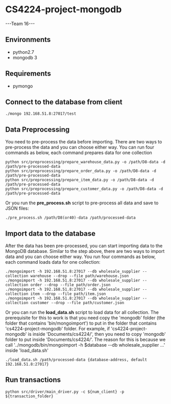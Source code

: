 # CS4224-project-mongodb
---Team 16---


## Environments
* python2.7
* mongodb 3


## Requirements
* pymongo


## Connect to the database from client
```
./mongo 192.168.51.8:27017/test
```


## Data Preprocessing
You need to pre-process the data before importing.
There are two ways to pre-process the data and you can choose either way.
You can run four commands as below, each command prepares data for one collection
```
python src/preprocessing/prepare_warehouse_data.py -o /path/D8-data -d /path/pre-processed-data
python src/preprocessing/prepare_order_data.py -o /path/D8-data -d /path/pre-processed-data
python src/preprocessing/prepare_item_data.py -o /path/D8-data -d /path/pre-processed-data
python src/preprocessing/prepare_customer_data.py -o /path/D8-data -d /path/pre-processed-data
```
Or you run the **pre_process.sh** script to pre-process all data and save to JSON files:
```
./pre_process.sh /path/D8(or40)-data /path/processed-data
```


## Import data to the database
After the data has been pre-processed, you can start importing data to the MongoDB database.
Similar to the step above, there are two ways to import data and you can choose either way.
You run four commands as below, each command loads data for one collection:
```
./mongoimport -h 192.168.51.8:27017 --db wholesale_supplier --collection warehouse --drop --file path/warehouse.json
./mongoimport -h 192.168.51.8:27017 --db wholesale_supplier --collection order --drop --file path/order.json
./mongoimport -h 192.168.51.8:27017 --db wholesale_supplier --collection item --drop --file path/item.json
./mongoimport -h 192.168.51.8:27017 --db wholesale_supplier --collection customer --drop --file path/customer.json
```
Or you can run the **load_data.sh** script to load data for all collection. The prerequisite for this to work is that
you need copy the 'mongodb' folder (the folder that contains 'bin/mongoimport') to put in the folder that contains
'cs4224-project-mongodb' folder. For example, if 'cs4224-project-mongodb' is inside 'Documents/cs4224/', then you need
to copy 'mongodb' folder to put inside 'Documents/cs4224/'. The reason for this is because we call
'../mongodb/bin/mongoimport -h $database --db wholesale_supplier ...' inside 'load_data.sh'
```
./load_data.sh /path/processed-data {database-address, default 192.168.51.8:27017}
```

## Run transactions
```
python src/driver/main_driver.py -c ${num_client} -p ${transaction_folder}
```
